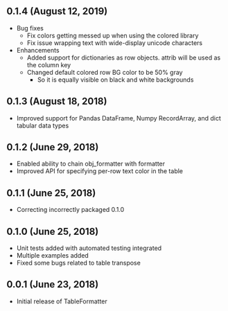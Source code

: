 ## 0.1.4 (August 12, 2019)
* Bug fixes
    * Fix colors getting messed up when using the colored library
    * Fix issue wrapping text with wide-display unicode characters
* Enhancements
    * Added support for dictionaries as row objects. attrib will be used as the column key
    * Changed default colored row BG color to be 50% gray
        * So it is equally visible on black and white backgrounds

## 0.1.3 (August 18, 2018)
* Improved support for Pandas DataFrame, Numpy RecordArray, and dict tabular data types 

## 0.1.2 (June 29, 2018)
* Enabled ability to chain obj_formatter with formatter
* Improved API for specifying per-row text color in the table 

## 0.1.1 (June 25, 2018)
* Correcting incorrectly packaged 0.1.0

## 0.1.0 (June 25, 2018)
* Unit tests added with automated testing integrated
* Multiple examples added 
* Fixed some bugs related to table transpose

## 0.0.1 (June 23, 2018)
* Initial release of TableFormatter
